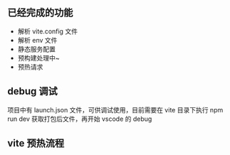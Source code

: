 ## 已经完成的功能

- 解析 vite.config 文件
- 解析 env 文件
- 静态服务配置
- 预构建处理中~
- 预热请求

## debug 调试

项目中有 launch.json 文件，可供调试使用，目前需要在 vite 目录下执行 npm run dev 获取打包后文件，再开始 vscode 的 debug

## vite 预热流程
